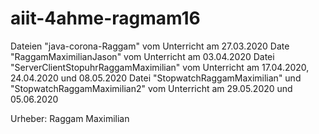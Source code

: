 # aiit-4ahme-ragmam16
Dateien "java-corona-Raggam" vom Unterricht am 27.03.2020
Date "RaggamMaximilianJason" vom Unterricht am 03.04.2020
Datei "ServerClientStopuhrRaggamMaximilian" vom Unterricht am 17.04.2020, 24.04.2020 und 08.05.2020
Datei "StopwatchRaggamMaximilian" und "StopwatchRaggamMaximilian2" vom Unterricht am 29.05.2020 und 05.06.2020

Urheber: Raggam Maximilian
